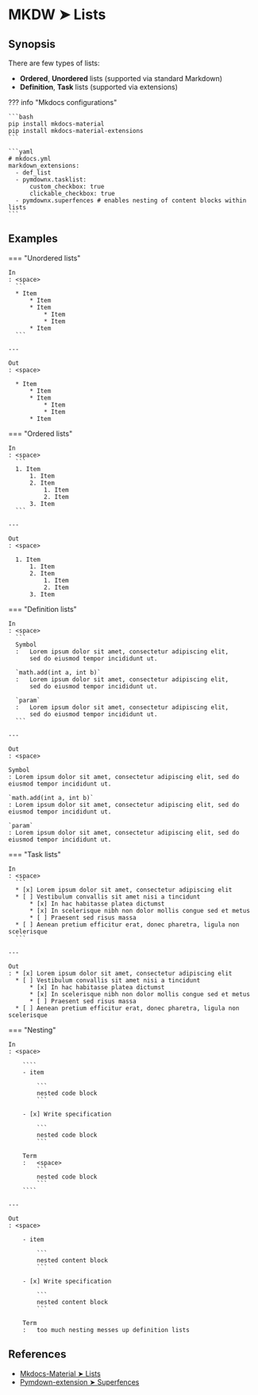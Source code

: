 # MKDW ➤ Lists

## Synopsis

There are few types of lists:

- **Ordered**, **Unordered** lists (supported via standard Markdown)
- **Definition**, **Task** lists (supported via extensions)

??? info "Mkdocs configurations"

    ```bash
    pip install mkdocs-material
    pip install mkdocs-material-extensions
    ```

    ```yaml
    # mkdocs.yml
    markdown_extensions:
      - def_list
      - pymdownx.tasklist:
          custom_checkbox: true
          clickable_checkbox: true
      - pymdownx.superfences # enables nesting of content blocks within lists
    ```

## Examples

=== "Unordered lists"

    In
    : <space>
      ```
      * Item
          * Item
          * Item
              * Item
              * Item
          * Item
      ```

    ---

    Out
    : <space>

      * Item
          * Item
          * Item
              * Item
              * Item
          * Item

=== "Ordered lists"

    In
    : <space>
      ```
      1. Item
          1. Item
          2. Item
              1. Item
              2. Item
          3. Item
      ```

    ---

    Out
    : <space>

      1. Item
          1. Item
          2. Item
              1. Item
              2. Item
          3. Item

=== "Definition lists"

    In
    : <space>
      ```
      Symbol
      :   Lorem ipsum dolor sit amet, consectetur adipiscing elit,
          sed do eiusmod tempor incididunt ut.

      `math.add(int a, int b)`
      :   Lorem ipsum dolor sit amet, consectetur adipiscing elit,
          sed do eiusmod tempor incididunt ut.

      `param`
      :   Lorem ipsum dolor sit amet, consectetur adipiscing elit,
          sed do eiusmod tempor incididunt ut.
      ```

    ---

    Out
    : <space>

    Symbol
    : Lorem ipsum dolor sit amet, consectetur adipiscing elit, sed do eiusmod tempor incididunt ut.

    `math.add(int a, int b)`
    : Lorem ipsum dolor sit amet, consectetur adipiscing elit, sed do eiusmod tempor incididunt ut.

    `param`
    : Lorem ipsum dolor sit amet, consectetur adipiscing elit, sed do eiusmod tempor incididunt ut.

=== "Task lists"

    In
    : <space>
      ```
      * [x] Lorem ipsum dolor sit amet, consectetur adipiscing elit
      * [ ] Vestibulum convallis sit amet nisi a tincidunt
          * [x] In hac habitasse platea dictumst
          * [x] In scelerisque nibh non dolor mollis congue sed et metus
          * [ ] Praesent sed risus massa
      * [ ] Aenean pretium efficitur erat, donec pharetra, ligula non scelerisque
      ```

    ---

    Out
    : * [x] Lorem ipsum dolor sit amet, consectetur adipiscing elit
      * [ ] Vestibulum convallis sit amet nisi a tincidunt
          * [x] In hac habitasse platea dictumst
          * [x] In scelerisque nibh non dolor mollis congue sed et metus
          * [ ] Praesent sed risus massa
      * [ ] Aenean pretium efficitur erat, donec pharetra, ligula non scelerisque

=== "Nesting"

    In
    : <space>

        ````
        - item

            ```
            nested code block
            ```

        - [x] Write specification

            ```
            nested code block
            ```

        Term
        :   <space>
            ```
            nested code block
            ```
        ````

    ---

    Out
    : <space>

        - item

            ```
            nested content block
            ```

        - [x] Write specification

            ```
            nested content block
            ```

        Term
        :   too much nesting messes up definition lists

## References

- [Mkdocs-Material ➤ Lists](https://squidfunk.github.io/mkdocs-material-insiders/reference/lists/)
- [Pymdown-extension ➤ Superfences](https://facelessuser.github.io/pymdown-extensions/extensions/superfences/)
